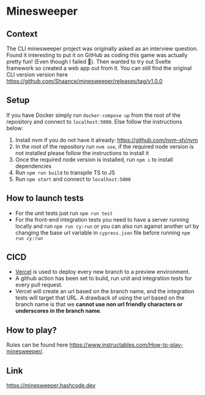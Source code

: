 # Minesweeper

## Context

The CLI minesweeper project was originally asked as an interview question. Found it interesting to put it on GitHub as coding this game was actually pretty fun! (Even though I failed 🤫).
Then wanted to try out Svelte framework so created a web app out from it. You can still find the original CLI version version here <https://github.com/Shaance/minesweeper/releases/tag/v1.0.0>

## Setup

If you have Docker simply run `docker-compose up` from the root of the repository and connect to `localhost:5000`. Else follow the instructions below:

1. Install nvm if you do not have it already: <https://github.com/nvm-sh/nvm>
2. In the root of the repository run `nvm use`, if the required node version is not installed please follow the instructions to install it
3. Once the required node version is installed, run `npm i` to install dependencies
4. Run `npm run build` to transpile TS to JS
5. Run `npm start` and connect to `localhost:5000`

## How to launch tests
- For the unit tests just run `npm run test`
- For the front-end integration tests you need to have a server running locally and run `npm run cy:run` or you can also run against another url by changing the base url variable in `cypress.json` file before running `npm run cy:run`

## CICD
- [Vercel](https://vercel.com/) is used to deploy every new branch to a preview environment. 
- A github action has been set to build, run unit and integration tests for every pull request.
- Vercel will create an url based on the branch name, and the integration tests will target that URL. A drawback of using the url based on the branch name is that we **cannot use non url friendly characters or underscores in the branch name**.

## How to play?

Rules can be found here <https://www.instructables.com/How-to-play-minesweeper/>.

## Link

<https://minesweeper.hashcode.dev>
